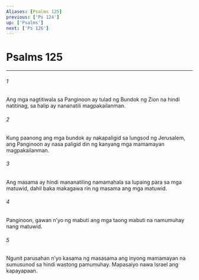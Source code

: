 ```yaml
---
Aliases: [Psalms 125]
previous: ['Ps 124']
up: ['Psalms']
next: ['Ps 126']
---
```

# Psalms 125

***






















###### 1 










Ang mga nagtitiwala sa Panginoon ay tulad ng Bundok ng Zion na hindi natitinag, sa halip ay nananatili magpakailanman. 





















###### 2 










Kung paanong ang mga bundok ay nakapaligid sa lungsod ng Jerusalem, ang Panginoon ay nasa paligid din ng kanyang mga mamamayan magpakailanman. 





















###### 3 










Ang masama ay hindi mananatiling namamahala sa lupaing para sa mga matuwid, dahil baka makagawa rin ng masama ang mga matuwid. 





















###### 4 










Panginoon, gawan nʼyo ng mabuti ang mga taong mabuti na namumuhay nang matuwid. 





















###### 5 










Ngunit parusahan nʼyo kasama ng masasama ang inyong mamamayan na sumusunod sa hindi wastong pamumuhay. Mapasaiyo nawa Israel ang kapayapaan.
